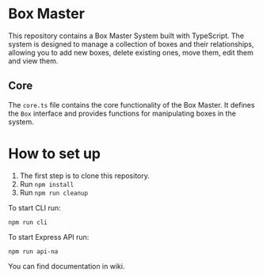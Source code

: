 Box Master
=====================

This repository contains a Box Master System built with TypeScript. The system is designed to manage a collection of boxes and their relationships, allowing you to add new boxes, delete existing ones, move them, edit them and view them.

Core
----

The `core.ts` file contains the core functionality of the Box Master. It defines the `Box` interface and provides functions for manipulating boxes in the system.

# How to set up

1. The first step is to clone this repository.
2. Run `npm install`
3. Run `npm run cleanup`

To start CLI run:
```
npm run cli
```
To start Express API run:
```
npm run api-na
```
You can find documentation in wiki.
